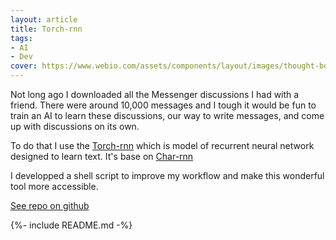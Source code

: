 ```yaml
---
layout: article
title: Torch-rnn
tags:
- AI
- Dev
cover: https://www.webio.com/assets/components/layout/images/thought-box-images/blogs/IMG_Getting%20The%20Most%20from%20AI%20Agents%20and%20Message_780x520%20Blog.jpg
---
```


Not long ago I downloaded all the Messenger discussions I had with a friend. There were around 10,000 messages and I tough it would be fun to train an AI to learn these discussions, our way to write messages, and come up with discussions on its own.

To do that I use the [Torch-rnn](https://github.com/jcjohnson/torch-rnn) which is model of recurrent neural network designed to learn text. It's base on [Char-rnn](https://github.com/karpathy/char-rnn)

I developped a shell script to improve my workflow and make this wonderful tool more accessible.

<a class="button button--primary button--rounded button--lg" href="https://github.com/GabrielVidal1/torch-rnn-quickstart"><i class="fab fa-github"></i> See repo on github</a>


{%- include README.md -%}
